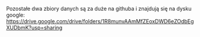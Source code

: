 Pozostałe dwa zbiory danych są za duże na githuba i znajdują się na dysku google:
https://drive.google.com/drive/folders/1R8munvAAmMfZEoxDWD6eZOdbEgXUDbmK?usp=sharing
